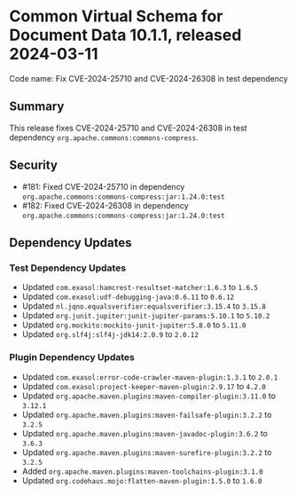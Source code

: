# Common Virtual Schema for Document Data 10.1.1, released 2024-03-11

Code name: Fix CVE-2024-25710 and CVE-2024-26308 in test dependency

## Summary

This release fixes CVE-2024-25710 and CVE-2024-26308 in test dependency `org.apache.commons:commons-compress`.

## Security

* #181: Fixed CVE-2024-25710 in dependency `org.apache.commons:commons-compress:jar:1.24.0:test`
* #182: Fixed CVE-2024-26308 in dependency `org.apache.commons:commons-compress:jar:1.24.0:test`

## Dependency Updates

### Test Dependency Updates

* Updated `com.exasol:hamcrest-resultset-matcher:1.6.3` to `1.6.5`
* Updated `com.exasol:udf-debugging-java:0.6.11` to `0.6.12`
* Updated `nl.jqno.equalsverifier:equalsverifier:3.15.4` to `3.15.8`
* Updated `org.junit.jupiter:junit-jupiter-params:5.10.1` to `5.10.2`
* Updated `org.mockito:mockito-junit-jupiter:5.8.0` to `5.11.0`
* Updated `org.slf4j:slf4j-jdk14:2.0.9` to `2.0.12`

### Plugin Dependency Updates

* Updated `com.exasol:error-code-crawler-maven-plugin:1.3.1` to `2.0.1`
* Updated `com.exasol:project-keeper-maven-plugin:2.9.17` to `4.2.0`
* Updated `org.apache.maven.plugins:maven-compiler-plugin:3.11.0` to `3.12.1`
* Updated `org.apache.maven.plugins:maven-failsafe-plugin:3.2.2` to `3.2.5`
* Updated `org.apache.maven.plugins:maven-javadoc-plugin:3.6.2` to `3.6.3`
* Updated `org.apache.maven.plugins:maven-surefire-plugin:3.2.2` to `3.2.5`
* Added `org.apache.maven.plugins:maven-toolchains-plugin:3.1.0`
* Updated `org.codehaus.mojo:flatten-maven-plugin:1.5.0` to `1.6.0`
